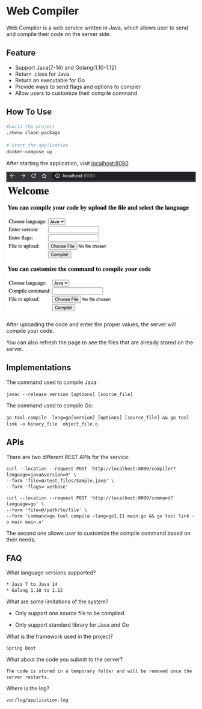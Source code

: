 # Web Compiler

Web Compiler is a web service written in Java, which allows user to send and compile their code
on the server side.

## Feature
* Support Java(7-14) and Golang(1.10-1.12)
* Return .class for Java
* Return an executable for Go
* Provide ways to send flags and options to compier
* Allow users to customize their compile command

## How To Use

```bash
#build the project
./mvnw clean package

# Start the application
docker-compose up
```

After starting the application, visit [localhost:8080](localhost:8080)

![index.html](img/index.png)

After uploading the code and enter the proper values, the server will compile your code.

You can also refresh the page to see the files that are already stored on the server.

## Implementations
The command used to compile Java:

`javac --release version [options] [source_file] `

The command used to compile Go:

`go tool compile -lang=go[version] [options] [source_file] && go tool link -o binary_file 
object_file.o`

## APIs
There are two different REST APIs for the service:

```$xslt
curl --location --request POST 'http://localhost:8080/compiler?language=java&version=9' \
--form 'file=@/test_files/Sample.java' \
--form 'flags=-verbose'
```

```$xslt
curl --location --request POST 'http://localhost:8080/command?language=go' \
--form 'file=@/path/to/file' \
--form 'command=go tool compile -lang=go1.11 main.go && go tool link -o main main.o'
```

The second one allows user to customize the compile command based on their needs.

## FAQ
What language versions supported?
    
    * Java 7 to Java 14
    * Golang 1.10 to 1.12
    
What are some limitations of the system?

   * Only support one source file to be compiled
    
   * Only support standard library for Java and Go

What is the framework used in the project?

    Spring Boot

What about the code you submit to the server?

    The code is stored in a temporary folder and will be removed once the server restarts.
    
Where is the log?
    
    var/log/application.log
